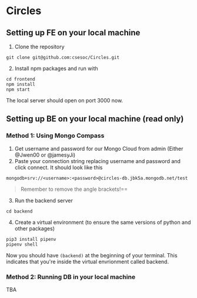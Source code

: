 # Circles

## Setting up FE on your local machine 

1. Clone the repository 

```
git clone git@github.com:csesoc/Circles.git
```

2. Install npm packages and run with 

```
cd frontend
npm install 
npm start
``` 

The local server should open on port 3000 now. 

## Setting up BE on your local machine (read only)

### Method 1: Using Mongo Compass
1. Get username and password for our Mongo Cloud from admin (Either @Jwen00 or @jamesyJi) 
2. Paste your connection string replacing username and password and click connect. It should look like this 

```
mongodb+srv://<username>:<password>@circles-db.jbk5a.mongodb.net/test
```
> Remember to remove the angle brackets!==

3. Run the backend server
``` 
cd backend
```
4. Create a virtual environment (to ensure the same versions of python and other packages)
```
pip3 install pipenv
pipenv shell
```
Now you should have `(backend)` at the beginning of your terminal. This indicates that you're inside the virtual envrionment called backend. 
### Method 2: Running DB in your local machine 

TBA